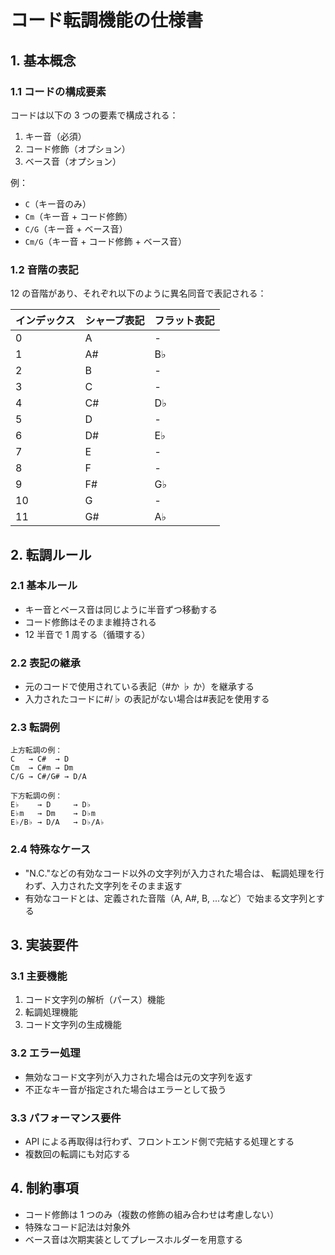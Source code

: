 # コード転調機能の仕様書

## 1. 基本概念

### 1.1 コードの構成要素

コードは以下の 3 つの要素で構成される：

1. キー音（必須）
2. コード修飾（オプション）
3. ベース音（オプション）

例：

-   `C`（キー音のみ）
-   `Cm`（キー音 + コード修飾）
-   `C/G`（キー音 + ベース音）
-   `Cm/G`（キー音 + コード修飾 + ベース音）

### 1.2 音階の表記

12 の音階があり、それぞれ以下のように異名同音で表記される：

| インデックス | シャープ表記 | フラット表記 |
| ------------ | ------------ | ------------ |
| 0            | A            | -            |
| 1            | A#           | B♭           |
| 2            | B            | -            |
| 3            | C            | -            |
| 4            | C#           | D♭           |
| 5            | D            | -            |
| 6            | D#           | E♭           |
| 7            | E            | -            |
| 8            | F            | -            |
| 9            | F#           | G♭           |
| 10           | G            | -            |
| 11           | G#           | A♭           |

## 2. 転調ルール

### 2.1 基本ルール

-   キー音とベース音は同じように半音ずつ移動する
-   コード修飾はそのまま維持される
-   12 半音で 1 周する（循環する）

### 2.2 表記の継承

-   元のコードで使用されている表記（#か ♭ か）を継承する
-   入力されたコードに#/♭ の表記がない場合は#表記を使用する

### 2.3 転調例

```
上方転調の例：
C   → C#  → D
Cm  → C#m → Dm
C/G → C#/G# → D/A

下方転調の例：
E♭    → D     → D♭
E♭m   → Dm    → D♭m
E♭/B♭ → D/A   → D♭/A♭
```

### 2.4 特殊なケース

-   "N.C."などの有効なコード以外の文字列が入力された場合は、
    転調処理を行わず、入力された文字列をそのまま返す
-   有効なコードとは、定義された音階（A, A#, B, ...など）で始まる文字列とする

## 3. 実装要件

### 3.1 主要機能

1. コード文字列の解析（パース）機能
2. 転調処理機能
3. コード文字列の生成機能

### 3.2 エラー処理

-   無効なコード文字列が入力された場合は元の文字列を返す
-   不正なキー音が指定された場合はエラーとして扱う

### 3.3 パフォーマンス要件

-   API による再取得は行わず、フロントエンド側で完結する処理とする
-   複数回の転調にも対応する

## 4. 制約事項

-   コード修飾は 1 つのみ（複数の修飾の組み合わせは考慮しない）
-   特殊なコード記法は対象外
-   ベース音は次期実装としてプレースホルダーを用意する
